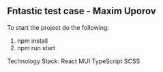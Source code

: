 ## Fntastic test case - Maxim Uporov

To start the project do the following:
1. npm install
2. npm run start

Technology Stack:
React
MUI
TypeScript
SCSS
